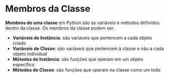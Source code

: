 # Membros da Classe

**Membros de uma classe** em Python são as variáveis e métodos definidos dentro da classe. Os membros da classe podem ser:
- **Variáveis de Instância**: são variáveis que pertencem a cada objeto criado
- **Variáveis de Classe**: são variáveis que pertencem à classe e não a cada objeto individual
- **Métodos de Instância**: são funções que operam em um objeto específico
- **Métodos de Classe**: são funções que operam na classe como um todo
